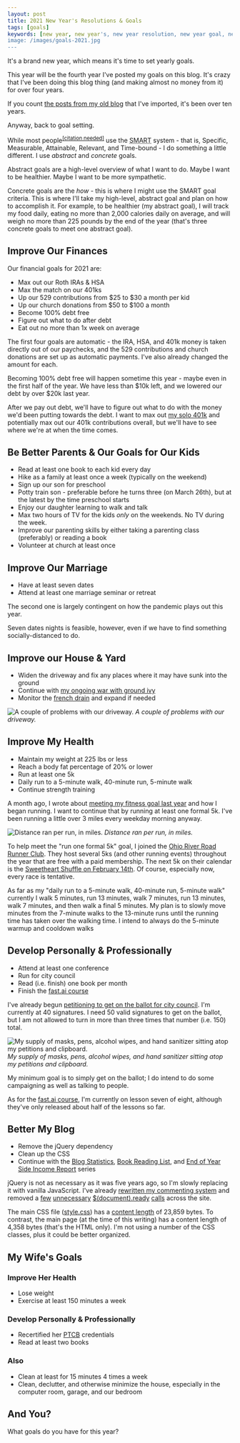 ```yaml
---
layout: post
title: 2021 New Year's Resolutions & Goals
tags: [goals]
keywords: [new year, new year's, new year resolution, new year goal, new year's resolution, new year's goal, new year resolutions, new year goals, new year's resolutions, new year's goals, resolution, resolutions, goal, goals]
image: /images/goals-2021.jpg
---
```


It's a brand new year, which means it's time to set yearly goals.

This year will be the fourth year I've posted my goals on this blog. It's crazy that I've been doing this blog thing (and making almost no money from it) for over four years.

If you count [the posts from my old blog](https://www.joehxblog.com/tags/old-blog/) that I've imported, it's been over ten years.

Anyway, back to goal setting.

While most people<sup>[[citation needed]](https://en.wikipedia.org/wiki/Wikipedia:Citation_needed)</sup> use the <abbr title="Specific, Measurable, Attainable, Relevant, and Time-bound">SMART</abbr> system - that is, Specific, Measurable, Attainable, Relevant, and Time-bound - I do something a little different. I use *abstract* and *concrete* goals.

Abstract goals are a high-level overview of what I want to do. Maybe I want to be healthier. Maybe I want to be more sympathetic.

Concrete goals are the *how* - this is where I might use the SMART goal criteria. This is where I'll take my high-level, abstract goal and plan on how to accomplish it. For example, to be healthier (my abstract goal), I will track my food daily, eating no more than 2,000 calories daily on average, and will weigh no more than 225 pounds by the end of the year (that's three concrete goals to meet one abstract goal).

## Improve Our Finances

Our financial goals for 2021 are:

* Max out our Roth IRAs & HSA
* Max the match on our 401ks
* Up our 529 contributions from $25 to $30 a month per kid
* Up our church donations from $50 to $100 a month
* Become 100% debt free
* Figure out what to do after debt
* Eat out no more than 1x week on average

The first four goals are automatic - the IRA, HSA, and 401k money is taken directly out of our paychecks, and the 529 contributions and church donations are set up as automatic payments. I've also already changed the amount for each.

Becoming 100% debt free will happen sometime this year - maybe even in the first half of the year. We have less than $10k left, and we lowered our debt by over $20k last year.

After we pay out debt, we'll have to figure out what to do with the money we'd been putting towards the debt. I want to max out [my solo 401k](https://www.joehxblog.com/i-opened-a-vanguard-individual-401k/) and potentially max out our 401k contributions overall, but we'll have to see where we're at when the time comes.

## Be Better Parents & Our Goals for Our Kids

* Read at least one book to each kid every day
* Hike as a family at least once a week (typically on the weekend)
* Sign up our son for preschool
* Potty train son - preferable before he turns three (on March 26th), but at the latest by the time preschool starts
* Enjoy our daughter learning to walk and talk
* Max two hours of TV for the kids *only* on the weekends. No TV during the week.
* Improve our parenting skills by either taking a parenting class (preferably) or reading a book
* Volunteer at church at least once

## Improve Our Marriage

* Have at least seven dates
* Attend at least one marriage seminar or retreat

The second one is largely contingent on how the pandemic plays out this year.

Seven dates nights is feasible, however, even if we have to find something socially-distanced to do.

## Improve our House & Yard

* Widen the driveway and fix any places where it may have sunk into the ground
* Continue with [my ongoing war with ground ivy](/my-ongoing-war-with-ground-ivy/)
* Monitor the [french drain](https://www.amazon.com/ft-HDPE-French-Drain-Pipe/dp/B00NP0C3FM/?tag=hendrixjoseph-20) and expand if needed

![A couple of problems with our driveway.](/images/driveway/problems.png)
*A couple of problems with our driveway.*

## Improve My Health

* Maintain my weight at 225 lbs or less
* Reach a body fat percentage of 20% or lower
* Run at least one 5k
* Daily run to a 5-minute walk, 40-minute run, 5-minute walk
* Continue strength training

A month ago, I wrote about [meeting my fitness goal last year](https://www.joehxblog.com/meeting-my-fitness-goal-in-2020/) and how I began running. I want to continue that by running at least one formal 5k. I've been running a little over 3 miles every weekday morning anyway.

![Distance ran per run, in miles.](/images/fitness-2020/distance.png)
*Distance ran per run, in miles.*

To help meet the "run one formal 5k" goal, I joined the [Ohio River Road Runner Club](https://orrrc.org/). They host several 5ks (and other running events) throughout the year that are free with a paid membership. The next 5k on their calendar is the [Sweetheart Shuffle on February 14th](https://orrrc.org/event/sweetheart-shuffle/). Of course, especially now, every race is tentative.

As far as my "daily run to a 5-minute walk, 40-minute run, 5-minute walk" currently I walk 5 minutes, run 13 minutes, walk 7 minutes, run 13 minutes, walk 7 minutes, and then walk a final 5 minutes. My plan is to slowly move minutes from the 7-minute walks to the 13-minute runs until the running time has taken over the walking time. I intend to always do the 5-minute warmup and cooldown walks 

## Develop Personally & Professionally

* Attend at least one conference
* Run for city council
* Read (i.e. finish) one book per month
* Finish the [fast.ai course](https://course.fast.ai/)

I've already begun [petitioning to get on the ballot for city council](https://www.joehxblog.com/petitioning-during-the-pandemic-for-a-seat-on-city-council/). I'm currently at 40 signatures. I need 50 valid signatures to get on the ballot, but I am not allowed to turn in more than three times that number (i.e. 150) total.

![My supply of masks, pens, alcohol wipes, and hand sanitizer sitting atop my petitions and clipboard.](/images/huber-heights-politics/pandemic-petitioning.jpg)
*My supply of masks, pens, alcohol wipes, and hand sanitizer sitting atop my petitions and clipboard.*

My minimum goal is to simply get on the ballot; I do intend to do some campaigning as well as talking to people.

As for the [fast.ai course](https://course.fast.ai/), I'm currently on lesson seven of eight, although they've only released about half of the lessons so far.

## Better My Blog

* Remove the jQuery dependency
* Clean up the CSS
* Continue with the [Blog Statistics](/tags/blog-statistics/), [Book Reading List](https://www.joehxblog.com/tags/reading-list/), and [End of Year Side Income Report](/tags/income-report/) series

jQuery is not as necessary as it was five years ago, so I'm slowly replacing it with vanilla JavaScript. I've already [rewritten my commenting system](https://www.joehxblog.com/decoupling-my-commenting-system-from-jquery/) and removed a [few](https://github.com/hendrixjoseph/hendrixjoseph.github.io/commit/d889041c72199c737d96a0db9a7b885cc72f4932) [unnecessary](https://github.com/hendrixjoseph/hendrixjoseph.github.io/commit/afcf8116a1221a9253a355b744e1bffe561b53e6) [$(document).ready](https://github.com/hendrixjoseph/hendrixjoseph.github.io/commit/bddfdca8c4db9d75d7a4ccbb66d1553b1ecf279e) [calls](https://github.com/hendrixjoseph/hendrixjoseph.github.io/commit/ffc59facb25b3e580b74da4cfcccbaf225607d5d) across the site.

The main CSS file ([style.css](/style.css)) has a [content length](https://developer.mozilla.org/en-US/docs/Web/HTTP/Headers/Content-Length) of 23,859 bytes. To contrast, the main page (at the time of this writing) has a content length of 4,358 bytes (that's the HTML only). I'm not using a number of the CSS classes, plus it could be better organized.

## My Wife's Goals

### Improve Her Health

* Lose weight
* Exercise at least 150 minutes a week

### Develop Personally & Professionally

* Recertified her [PTCB](https://www.ptcb.org/) credentials
* Read at least two books

### Also

* Clean at least for 15 minutes 4 times a week
* Clean, declutter, and otherwise minimize the house, especially in the  computer room, garage, and our bedroom

## And You?

What goals do you have for this year?